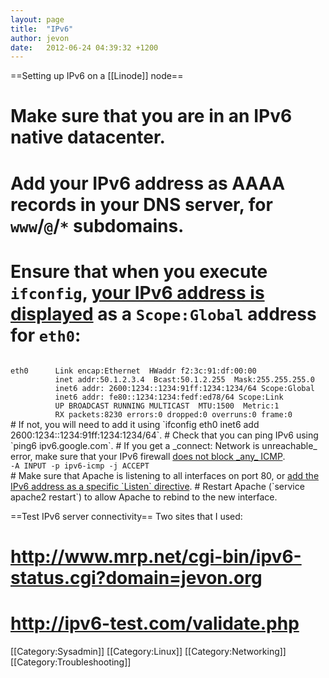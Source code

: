 ```yaml
---
layout: page
title:  "IPv6"
author: jevon
date:   2012-06-24 04:39:32 +1200
---
```


==Setting up IPv6 on a [[Linode]] node==

# Make sure that you are in an IPv6 native datacenter.
# Add your IPv6 address as AAAA records in your DNS server, for `www`/`@`/`*` subdomains.
# Ensure that when you execute `ifconfig`, <a href="https://library.linode.com/networking/ipv6">your IPv6 address is displayed</a> as a `Scope:Global` address for `eth0`:
<code>
eth0      Link encap:Ethernet  HWaddr f2:3c:91:df:00:00
          inet addr:50.1.2.3.4  Bcast:50.1.2.255  Mask:255.255.255.0
          inet6 addr: 2600:1234::1234:91ff:1234:1234/64 Scope:Global
          inet6 addr: fe80::1234:1234:fedf:ed78/64 Scope:Link
          UP BROADCAST RUNNING MULTICAST  MTU:1500  Metric:1
          RX packets:8230 errors:0 dropped:0 overruns:0 frame:0
</code>
# If not, you will need to add it using `ifconfig eth0 inet6 add 2600:1234::1234:91ff:1234:1234/64`.
# Check that you can ping IPv6 using `ping6 ipv6.google.com`.
# If you get a _connect: Network is unreachable_ error, make sure that your IPv6 firewall <a href="http://forums.gentoo.org/viewtopic-t-873409.html">does not block _any_ ICMP</a>.
<code>
-A INPUT -p ipv6-icmp -j ACCEPT
</code>
# Make sure that Apache is listening to all interfaces on port 80, or <a href="http://httpd.apache.org/docs/2.0/bind.html">add the IPv6 address as a specific `Listen` directive</a>.
# Restart Apache (`service apache2 restart`) to allow Apache to rebind to the new interface.

==Test IPv6 server connectivity==
Two sites that I used:

# http://www.mrp.net/cgi-bin/ipv6-status.cgi?domain=jevon.org
# http://ipv6-test.com/validate.php

[[Category:Sysadmin]]
[[Category:Linux]]
[[Category:Networking]]
[[Category:Troubleshooting]]